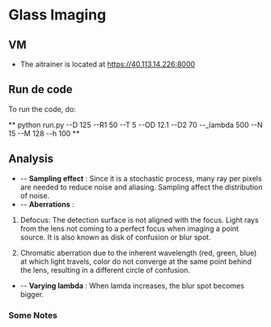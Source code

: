 # Glass Imaging

## VM
- The aitrainer is located at https://40.113.14.226:8000


## Run de code 
To run the code, do:

** python run.py --D 125  --R1 50  --T 5  --OD 12.1   --D2 70  --_lambda 500 --N 15 --M 128 --h 100  **



## Analysis

- -- **Sampling effect** : Since it is a stochastic process, many ray per pixels are needed to reduce noise and aliasing. Sampling affect the distribution of noise. 
- -- **Aberrations** : 
1. Defocus: The detection surface is not aligned with the focus. Light rays from the lens not coming to a perfect focus when imaging a point source. It is also known as disk of confusion or blur spot.

2. Chromatic aberration due to the inherent wavelength (red, green, blue) at which light travels, color do not converge at the same 
point behind the lens, resulting in a different circle of confusion.

- -- **Varying lambda** : When lamda increases, the blur spot becomes bigger.







### Some Notes

